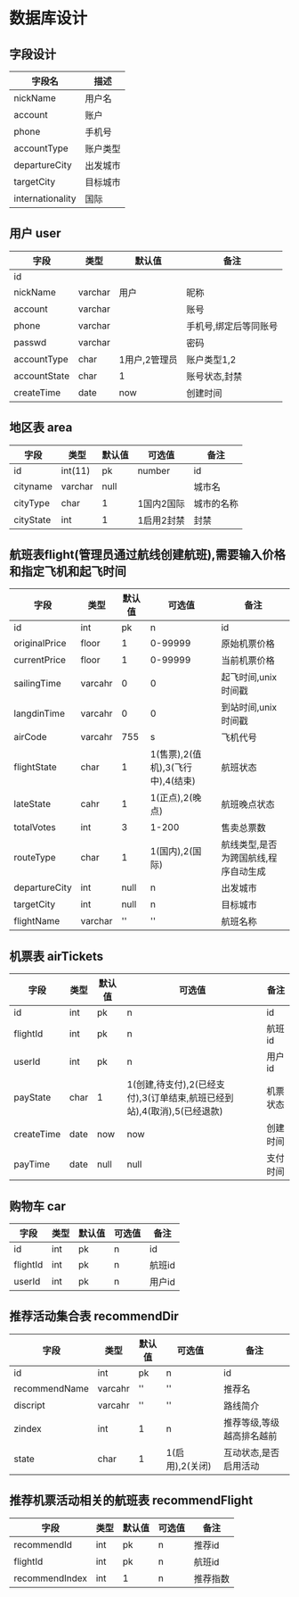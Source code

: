 # 数据库设计
## 字段设计
| 字段名      | 描述 |
|----------| --- |
| nickName | 用户名 |
| account  | 账户 |
| phone    | 手机号 |
| accountType | 账户类型 |
| departureCity | 出发城市 |
| targetCity | 目标城市 |
| internationality | 国际 |

## 用户 user
| 字段  | 类型  | 默认值 | 备注    |
|-----|-----|-----|-------|
| id  | |     |       |
| nickName | varchar | 用户  | 昵称 |
| account | varchar |     | 账号    |
| phone | varchar |     | 手机号,绑定后等同账号 |
| passwd | varchar |     | 密码    |
| accountType | char | 1用户,2管理员   | 账户类型1,2  |
| accountState | char | 1   | 账号状态,封禁 |
| createTime | date | now | 创建时间  |

## 地区表 area
| 字段        | 类型      | 默认值  | 可选值 | 备注  |
|-----------|---------|------|----|-----|
| id        | int(11) | pk   | number | id |
| cityname  | varchar | null |    | 城市名 |
| cityType  | char    | 1    | 1国内2国际 | 城市的名称 |
| cityState | int     | 1    | 1启用2封禁 | 封禁 |


## 航班表flight(管理员通过航线创建航班),需要输入价格和指定飞机和起飞时间
| 字段           | 类型      | 默认值 | 可选值                      | 备注     |
|--------------|---------|-----|--------------------------|--------|
| id           | int     | pk  | n                        | id     |
| originalPrice | floor   | 1   | 0-99999                  | 原始机票价格 |
| currentPrice | floor   | 1   | 0-99999                  | 当前机票价格 |
| sailingTime  | varcahr    | 0 | 0                      | 起飞时间,unix时间戳   |
| langdinTime  | varcahr    | 0 | 0                     | 到站时间,unix时间戳   |
| airCode  | varcahr | 755 | s                        | 飞机代号   |
| flightState  | char    | 1   | 1(售票),2(值机),3(飞行中),4(结束) | 航班状态   |
| lateState    | cahr    | 1   | 1(正点),2(晚点)              | 航班晚点状态 |
| totalVotes   | int | 3   | 1-200                    | 售卖总票数  |
| routeType    | char | 1 | 1(国内),2(国际) | 航线类型,是否为跨国航线,程序自动生成 | 
| departureCity | int  | null | n           | 出发城市          |
| targetCity   | int  | null | n           | 目标城市          |
| flightName   | varchar | '' | '' | 航班名称 | 

## 机票表 airTickets
| 字段       | 类型      | 默认值 | 可选值 | 备注                  |
|----------|---------|----|-----|---------------------|
| id       | int     | pk | n   | id |
| flightId | int | pk | n   | 航班id |
| userId | int | pk | n   | 用户id |
| payState | char | 1 | 1(创建,待支付),2(已经支付),3(订单结束,航班已经到站),4(取消),5(已经退款) | 机票状态|
| createTime | date | now | now | 创建时间 |
| payTime | date | null | null | 支付时间 |

## 购物车 car
| 字段       | 类型      | 默认值 | 可选值 | 备注                  |
|----------|---------|----|-----|---------------------|
| id       | int     | pk | n   | id |
| flightId | int | pk | n   | 航班id |
| userId | int | pk | n   | 用户id |

## 推荐活动集合表 recommendDir
| 字段            | 类型      | 默认值 | 可选值 | 备注              |
|---------------|---------|----|-----|-----------------|
| id            | int     | pk | n   | id              |
| recommendName | varcahr | '' | '' | 推荐名             |
| discript      | varcahr | '' | '' | 路线简介            |
| zindex        | int | 1 | n | 推荐等级,等级越高排名越前   |
| state | char | 1 | 1(启用),2(关闭) | 互动状态,是否启用活动     |
## 推荐机票活动相关的航班表 recommendFlight
| 字段       | 类型      | 默认值 | 可选值 | 备注   |
|----------|---------|----|-----|------|
| recommendId | int | pk | n | 推荐id | 
| flightId | int | pk | n | 航班id |
| recommendIndex | int | 1 | n | 推荐指数 |


